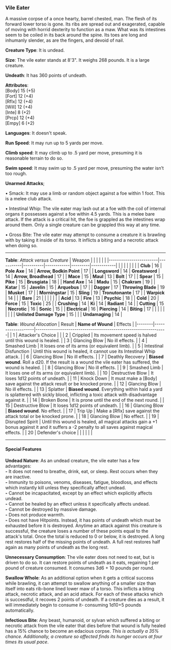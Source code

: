 ### Vile Eater
A massive corpse of a once hearty, barrel chested, man. The flesh of its forward lower torso is gone. Its ribs are spread out and exagerated, capable of moving with horrid dexterity to function as a maw. What was its intestines seem to be coiled in its back around the spine. Its toes are long and inhumanly slender, as are the fingers, and devoid of nail.

**Creature Type**: It is undead.

**Size**: The vile eater stands at 8'3". It weighs 268 pounds. It is a large creature.

**Undeath**: It has 360 points of undeath.

**Attributes**:  
[Body] 15 (+5)  
[Fort] 12 (+4)  
[Rflx] 12 (+4)  
[Will] 12 (+4)  
[Inte] 8 (+2)  
[Prcp] 12 (+4)  
[Empy] 6 (+2)  

**Languages**: It doesn't speak.

**Run Speed**: It may run up to 5 yards per move.

**Climb speed**: It may climb up to .5 yard per move, presuming it is reasonable terrain to do so.

**Swim speed**: It may swim up to .5 yard per move, presuming the water isn’t too rough.

**Unarmed Attacks**;

 • Smack: It may use a limb or random object against a foe within 1 foot. This is a melee club attack.

 • Intestinal Whip: The vile eater may lash out at a foe with the coil of internal organs it possesses against a foe within 4.5 yards. This is a melee bare attack. If the attack is a critical hit, the foe is grappled as the intestines wrap around them. Only a single creature can be grappled this way at any time.

 • Gross Bite: The vile eater may attempt to consume a creature it is brawling with by taking it inside of its torso. It inflicts a biting and a necrotic attack when doing so.

---------------------

**Table**: *Attack versus Creature*
| Weapon                 |          |            |         |            |         |
|------------------------|-----------|----------|------------|---------|------------|
|                            |        |                    |        |                            |       |
| **Club**                   | 16     | **Pole Axe**       | 14     | **Arrow, Bodkin Point**    | 17    |
| **Longsword**              | 14     | **Greatsword**     | 14     | **Arrow, Broadhead**       | 17    |
| **Mace**                   | 15     | **Maul**           | 13     | **Bolt**                   | 17    |
| **Spear**                  | 15     | **Pike**           | 15     | **Brusgiata**              | 18    |
| **Hand Axe**               | 14     | **Madu**           | 15     | **Chakram**                | 19    |
| **Katar**                  | 15     | **Javelin**        | 15     | **Arquebus**               | 17    |
| **Dagger**                 | 17     | **Throwing Blade** | 19     | **Musket**                 | 17    |
| **Morningstar**            | 15     | **Sling**          | 19     | **Tronutonante**           | 17    |
| **Warpick**                | 14     |                    |        | **Bare**                   | 21    |
|                            |        |                    |        |
| **Acid**                   | 13     | **Fire**           | 13     | **Psychic**                | 18    |
| **Cold**                   | 20     | **Force**          | 15     | **Toxic**                  | 25    |
| **Crushing**               | 14     | **Ki**             | 14     | **Radiant**                | 14    |
| **Cutting**                | 15     | **Necrotic**       | 16     | **Sonic**                  | 15    |
| **Electrical**             | 16     | **Piercing**       | 14     | **Biting**                 | 17    |
|                            |        |                    |        |                            |       |
| **Unlisted Damage Type**   | 15     |                    |        | **Undamaging**             | 14    |



**Table**: *Wound Allocation*
| Result | **Name of Wound** | Effects                                                        |
|--------|-------------------|----------------------------------------------------------------|
|   1    | Attacker's Choice |                                                                |
|   2    | Crippled          | Its movement speed is halved until this wound is healed.      |
|   3    | Glancing Blow     | No ill effects. |
|   4    | Smashed Limb      | It loses one of its arms (or equivalent limb). |
|   5    | Intestinal Disfunction | Until this wound is healed, it cannot use its Intestinal Whip attack. |
|   6    | Glancing Blow     | No ill effects. |
|   7    | Deathly Recovery  | **Biased wound**. Roll a d20. If the result is a wound the vile eater has suffered, the wound is healed. |
|   8    | Glancing Blow     | No ill effects.                                     |
|   9    | Smashed Limb      | It loses one of its arms (or equivalent limb). |
|   10   | Destructive Blow  | It loses 1d12 points of undeath. |
|   11   | Knock Down        | It must make a [Body] save against the attack result or be knocked prone. |
|   12   | Glancing Blow     | No ill effects. |
|   13   | Splatter          | **Biased wound**. Everything within hald a yard is splattered with sickly blood, inflicting a toxic attack with disadvantage against it. |
|   14   | Broken Bone       | It is prone until the end of the next round. |
|   15   | Destructive Blow  | It loses 1d12 points of undeath.  |
|   16   | Glancing Blow     | **Biased wound**. No effect. |
|   17   | Trip Up           | Make a [Rflx] save against the attack total or be knocked prone.                                  |
|   18   | Glancing Blow     | No effect. |
|   19   | Disrupted Spirit  | Until this wound is healed, all magical attacks gain a +1 bonus against it and it suffers a -2 penalty to all saves against magical effects. |
|   20   | Defender's choice |                                   |
|        |                                                |                                   |

---------------------

#### Special Features

**Undead Nature**: As an undead creature, the vile eater has a few advantages:  
**-** It does not need to breathe, drink, eat, or sleep. Rest occurs when they are inactive.  
**-** Immunity to poisons, venoms, diseases, fatigue, bloodloss, and effects which instantly kill unless they specifically affect undead.  
**-** Cannot be incapacitated, except by an effect which explicitly affects undead.  
**-** Cannot be healed by an effect unless it specifically affects undead.  
**-** Cannot be destroyed by massive damage.  
**-** Does not produce warmth.  
**-** Does not have Hitpoints. Instead, it has points of undeath which must be exhausted before it is destroyed. Anytime an attack against this creature is successful, the creature loses a number of these points equal to the attack's total. Once the total is reduced to 0 or below, it is destroyed. A long rest restores half of the missing points of undeath. A full rest restores half again as many points of undeath as the long rest.

**Unnecessary Consumption**: The vile eater does not need to eat, but is driven to do so. It can restore points of undeath as it eats, regaining 1 per pound of creature consumed. It consumes 3d6 + 10 pounds per round.

**Swallow Whole**: As an additional option when it gets a critical success while brawling, it can attempt to swallow anything of a smaller size than itself into eats rib-bone lined lower maw of a torso. This inflicts a biting attack, necrotic attack, and an acid attack. For each of these attacks which is succesdful, it recoves 2 points of undeath. If a creature dies as a result, it will immediately begin to consume it- consuming 1d10+5 pounds automatically.

**Infectious Bite**: Any beast, humanoid, or sylvan which suffered a biting or necrotic attack from the vile eater that dies before that wound is fully healed has a 15% chance to become an edacious corpse. *This is actually a 35% chance. Additionally, a creature so affected finds its hunger occurs at four times its usual pace*.

[Origin of Vile Eater]: # " Another monster taken from a dream. The dream seemed like it was supposed to be a movie though, unlike the others from dreams. This would be the 4th such creature. "
